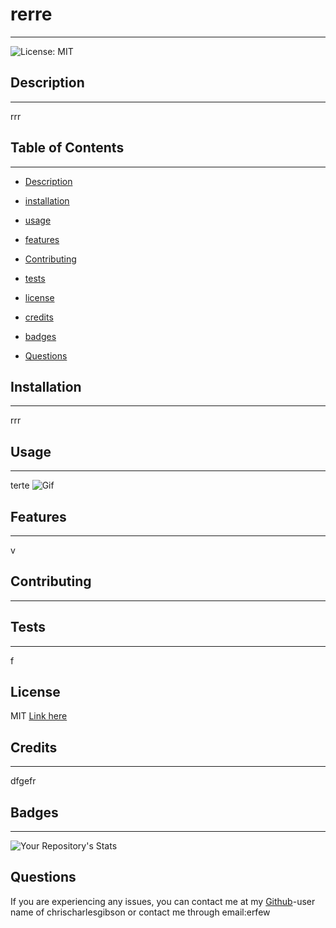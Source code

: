 # rerre
---
![License: MIT](https://img.shields.io/badge/License-MIT-yellow.svg)

## Description
---
rrr

## Table of Contents
  ---
  - [Description](#Description)
  - [installation](#Installation)
  - [usage](#Usage)
  - [features](#Features)
  - [Contributing](#Contributing)
  - [tests](#Tests)
  - [license](#License)
  - [credits](#Credits)
  - [badges](#Badges)
 
  - [Questions](#Questions)

## Installation
  ---
  rrr

## Usage
  ---
  terte
![Gif](./utils/portfolio-background.png)

## Features
  ---
  v

## Contributing
  ---
  

## Tests
  ---
  f

## License
MIT
[Link here](https://opensource.org/licenses/MIT)

## Credits
---
dfgefr
  
## Badges
---  
![Your Repository's Stats](https://github-readme-stats.vercel.app/api?username=chrischarlesgibson&show_icons=true)

## Questions

If you are experiencing any issues, you can contact me at my [Github](https://github.com/chrischarlesgibson)-user name of  chrischarlesgibson  or  contact me through email:erfew